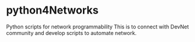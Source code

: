# python4Networks
Python scripts for network programmability This is to connect with DevNet community and develop scripts to automate network.
